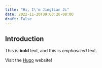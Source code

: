 ```yaml
---
title: "Hi, I\'m Jingtian Ji"
date: 2022-11-20T09:03:20-08:00
draft: False
---
```

## Introduction

This is **bold** text, and this is *emphasized* text.

Visit the [Hugo](https://gohugo.io) website!